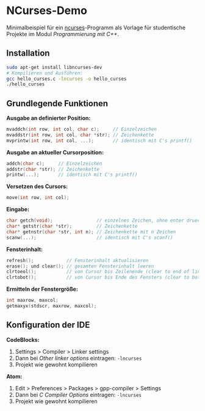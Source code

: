 NCurses-Demo
============

Minimalbeispiel für ein [ncurses](https://en.wikipedia.org/wiki/Ncurses)-Programm als Vorlage für studentische Projekte im Modul *Programmierung mit C++*.

Installation
------------

```bash
sudo apt-get install libncurses-dev
# Kompilieren und Ausführen:
gcc hello_curses.c -lncurses -o hello_curses
./hello_curses
```

Grundlegende Funktionen
-----------------------

**Ausgabe an definierter Position:**

```c
mvaddch(int row, int col, char c);     // Einzelzeichen
mvaddstr(int row, int col, char *str); // Zeichenkette
mvprintw(int row, int col, ...);       // identisch mit C's printf()
```

**Ausgabe an aktueller Cursorposition:**

```c
addch(char c);     // Einzelzeichen
addstr(char *str); // Zeichenkette
printw(...);       // identisch mit C's printf()
```

**Versetzen des Cursors:**

```c
move(int row, int col);
```

**Eingabe:**

```c
char getch(void);                // einzelnes Zeichen, ohne enter druecken zu muessen
char* getstr(char *str);         // Zeichenkette
char* getnstr(char *str, int n); // Zeichenkette mit n Zeichen
scanw(...);                      // identisch mit C's scanf()
```

**Fensterinhalt:**

```c
refresh();            // Fensterinhalt aktualisieren
erase(); und clear(); // gesamten Fensterinhalt leeren
clrtoeol();           // von Cursor bis Zeilenende (clear to end of line)
clrtobot();           // von Cursor bis Ende des Fensters (clear to bottom of window)
```

**Ermitteln der Fenstergröße:**

```c
int maxrow, maxcol;
getmaxyx(stdscr, maxrow, maxcol);
```

Konfiguration der IDE
---------------------

**CodeBlocks:**

1. Settings > Compiler > Linker settings
2. Dann bei *Other linker options* eintragen: `-lncurses`
3. Projekt wie gewohnt kompilieren

**Atom:**

1. Edit > Preferences > Packages > gpp-compiler > Settings
2. Dann bei *C Compiler Options* eintragen: `-lncurses`
3. Projekt wie gewohnt kompilieren
